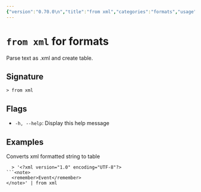 ```yaml
---
{"version":"0.70.0\n","title":"from xml","categories":"formats","usage":"Parse text as .xml and create table.\n"}
---
```

<!-- THIS FILE IS GENERATED BY update_book_commands.cjs USING NUSHELL'S HELP COMMANDS.
REFRAIN FROM EDITING IT MANUALLY.-->
# <code>from xml</code> for formats

<div class='command-title'>Parse text as .xml and create table.</div>

## Signature

```> from xml```

## Flags

 * ```-h, --help```: Display this help message
## Examples

  Converts xml formatted string to table
```shell
  > '<?xml version="1.0" encoding="UTF-8"?>
```<note>
  <remember>Event</remember>
</note>' | from xml



